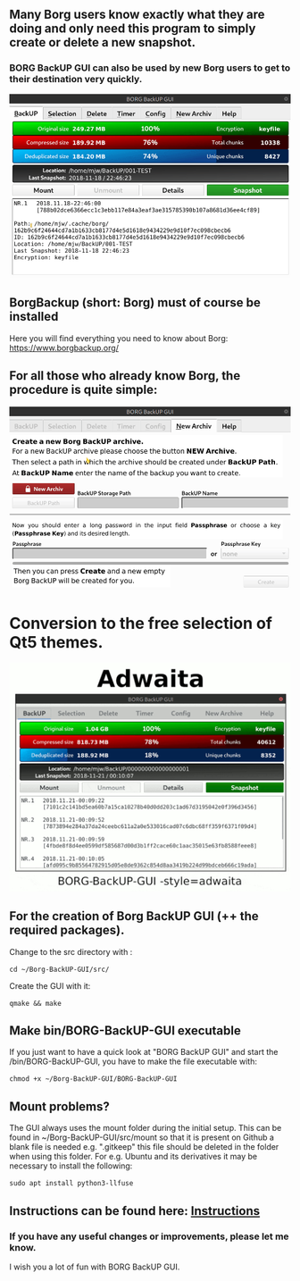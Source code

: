 ## Many Borg users know exactly what they are doing and only need this program to simply create or delete a new snapshot.
### BORG BackUP GUI can also be used by new Borg users to get to their destination very quickly.

<kbd>  
  
![NEW Snapshot](https://github.com/MTrage/Borg-BackUP-GUI/blob/master/video/New-Snapshot.gif)

</kbd>

## BorgBackup (short: Borg) must of course be installed
Here you will find everything you need to know about Borg: 
https://www.borgbackup.org/

## For all those who already know Borg, the procedure is quite simple: 
<kbd>
  
![NEW Archiv](https://github.com/MTrage/Borg-BackUP-GUI/blob/master/video/New-Archiv.gif)

</kbd>


# Conversion to the free selection of Qt5 themes.
![Qt5 Style](https://github.com/MTrage/Borg-BackUP-GUI/blob/master/video/Qt5-Style-min.gif)




## For the creation of Borg BackUP GUI (++ the required packages).
Change to the src directory with :

    cd ~/Borg-BackUP-GUI/src/

Create the GUI with it:

    qmake && make
    
## Make bin/BORG-BackUP-GUI executable
If you just want to have a quick look at "BORG BackUP GUI" and start the /bin/BORG-BackUP-GUI, you have to make the file executable with:

    chmod +x ~/Borg-BackUP-GUI/BORG-BackUP-GUI


## Mount problems?    
The GUI always uses the mount folder during the initial setup. This can be found in ~/Borg-BackUP-GUI/src/mount so that it is present on Github a blank file is needed e.g. ".gitkeep" this file should be deleted in the folder when using this folder.
For e.g. Ubuntu and its derivatives it may be necessary to install the following:

    sudo apt install python3-llfuse

## Instructions can be found here: [Instructions](https://github.com/MTrage/Borg-BackUP-GUI/wiki/Short-instruction)

### If you have any useful changes or improvements, please let me know.
I wish you a lot of fun with BORG BackUP GUI.
